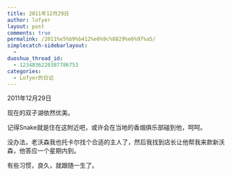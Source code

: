 ```yaml
---
title: 2011年12月29日
author: lofyer
layout: post
comments: true
permalink: /2011%e5%b9%b412%e6%9c%8829%e6%97%a5/
simplecatch-sidebarlayout:
  - 
duoshuo_thread_id:
  - 1234836220387786753
categories:
  - Lofyer的日记
---
```

2011年12月29日

现在的双子湖依然优美。

记得Snake就是住在这附近吧，或许会在当地的香烟俱乐部碰到他，呵呵。

没办法，老沃森我也托卡尔找个合适的主人了，然后我找到店长让他帮我来款新沃森，他答应一个星期内到。

有些习惯，良久，就跟随一生了。